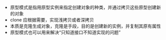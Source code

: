 - 原型模式是指用原型实例来指定创建对象的种类，并通过拷贝这些原型创建新的对象
- clone 应根据需要，实现浅拷贝或者深拷贝
- 本质是克隆生成对象，克隆是手段，目的是创建新的实例，并复制其原有属性
- 原型模式也可以用来解决“只知道接口不知道实现的问题”
